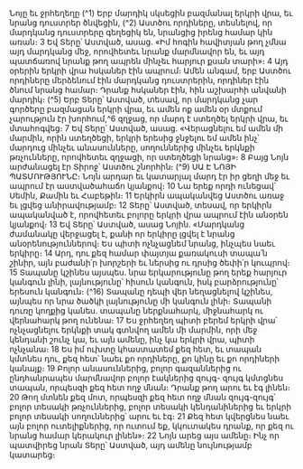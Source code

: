 
Նոյը եւ ջրհեղեղը
(^1) Երբ մարդիկ սկսեցին բազմանալ երկրի վրա, եւ նրանց դուստրեր ծնվեցին, (^2) Աստծու որդիները, տեսնելով, որ
մարդկանց դուստրերը գեղեցիկ են, նրանցից իրենց համար կին առան։ 3 Եվ Տերը՝ Աստված, ասաց. «Իմ հոգին
հավիտյան թող չմնա այդ մարդկանց մեջ, որովհետեւ նրանք մարմնավոր են, եւ այդ պատճառով նրանք թող ապրեն մինչեւ
հարյուր քսան տարի»։ 4 Այդ օրերին երկրի վրա հսկաներ էին ապրում։ Ամեն անգամ, երբ Աստծու որդիները մերձենում
էին մարդկանց դուստրերին, որդիներ էին ծնում նրանց համար։ Դրանք հսկաներ էին, հին աշխարհի անվանի մարդիկ։
(^5) Երբ Տերը՝ Աստված, տեսավ, որ մարդկանց չար գործերը բազմացան երկրի վրա, եւ ամեն ոք ամեն օր մտքում
չարություն էր խորհում,^6 զղջաց, որ մարդ է ստեղծել երկրի վրա, եւ մտահոգվեց։ 7 Եվ Տերը՝ Աստված, ասաց.
«Վերացնելու եմ ամեն մի մարմին, որին ստեղծեցի, երկրի երեսից ջնջելու եմ ամեն ինչ՝ մարդուց մինչեւ անասունները,
սողուններից մինչեւ երկնքի թռչունները, որովհետեւ զղջացի, որ ստեղծեցի նրանց»։ 8 Բայց Նոյն արժանացել էր Տիրոջ՝
Աստծու շնորհին։
(^9) ՍԱ Է ՆՈՅԻ ՊԱՏՄՈՒԹՅՈՒՆԸ։ Նոյն արդար եւ կատարյալ մարդ էր իր ցեղի մեջ եւ ապրում էր աստվածահաճո
կյանքով։ 10 Նա երեք որդի ունեցավ՝ Սեմին, Քամին եւ Հաբեթին։ 11 Երկիրն ապականվեց Աստծու առաջ եւ լցվեց
անիրավությամբ։ 12 Տերը՝ Աստված, տեսավ, որ երկիրն ապականված է, որովհետեւ բոլորը երկրի վրա ապրում էին
անօրեն կյանքով։ 13 Եվ Տերը՝ Աստված, ասաց Նոյին. «Մարդկանց ժամանակը վերջացել է, քանի որ երկիրը լցվել է նրանց
անօրենություններով։ Ես պիտի ոչնչացնեմ նրանց, ինչպես նաեւ երկիրը։ 14 Արդ, դու քեզ համար փայտյա քառակուսի
տապա՛ն շինիր, այն բաժանի՛ր խորշերի եւ ներսից ու դրսից ծեփի՛ր կուպրով։ 15 Տապանը կշինես այսպես. նրա
երկարությունը թող երեք հարյուր կանգուն լինի, լայնությունը՝ հիսուն կանգուն, իսկ բարձրությունը՝ երեսուն կանգուն։
(^16) Տապանը դեպի վեր նեղացնելով կշինես, այնպես որ նրա ծածկի լայնությունը մի կանգուն լինի։ Տապանի դուռը կողքից
կանես. տապանը ներքնահարկ, միջնահարկ ու վերնահարկ թող ունենա։ 17 Ես ջրհեղեղ պիտի բերեմ երկրի վրա՝
ոչնչացնելու երկնքի տակ գտնվող ամեն մի մարմին, որի մեջ կենդանի շունչ կա, եւ այն ամենը, ինչ կա երկրի վրա, պիտի
ոչնչանա։ 18 Ես իմ ուխտը կհաստատեմ քեզ հետ, եւ տապան կմտնես դու, քեզ հետ՝ նաեւ քո որդիները, քո կինը եւ քո
որդիների կանայք։ 19 Բոլոր անասուններից, բոլոր գազաններից ու ընդհանրապես մարմնավոր բոլոր էակներից զույգ-
զույգ կմտցնես տապան, որպեսզի քեզ հետ ողջ մնան։ Դրանք թող արու եւ էգ լինեն։ 20 Թող մտնեն քեզ մոտ, որպեսզի
քեզ հետ ողջ մնան զույգ-զույգ՝ բոլոր տեսակի թռչուններից, բոլոր տեսակի կենդանիներից եւ երկրի բոլոր տեսակի
սողուններից՝ արու եւ էգ։ 21 Քեզ հետ կվերցնես նաեւ այն բոլոր ուտելիքներից, որ ուտում եք, կկուտակես դրանք, որ քեզ
ու նրանց համար կերակուր լինեն»։ 22 Նոյն արեց այս ամենը։ Ինչ որ պատվիրեց նրան Տերը՝ Աստված, այդ ամենը
նույնությամբ կատարեց։
